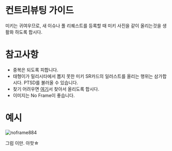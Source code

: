 # 컨트리뷰팅 가이드
미키는 귀여우므로, 새 이슈나 풀 리퀘스트를 등록할 때 미키 사진을 같이 올리는것을 생활화 하도록 합시다.

# 참고사항
* 중복은 되도록 피합니다.
* 태형이가 밀리시타에서 뽑지 못한 미키 SR카드의 일러스트를 올리는 행위는 삼가합시다. PTSD를 불러올 수 있습니다.
* 찾기 어려우면 [여기](http://mill.tokyo/page/1/?s&card_cost&card_rarity=card_sr&card_attribute&card_idol=hoshi-miki&card_skill_effect_01&card_skill_effect_02&card_skill_effect_03&card_skill_effect_04&card_sort#038;card_cost&card_rarity=card_sr&card_attribute&card_idol=hoshi-miki&card_skill_effect_01&card_skill_effect_02&card_skill_effect_03&card_skill_effect_04&card_sort)서 찾아서 올리도록 합시다.
* 이미지는 No Frame이 좋습니다.

# 예시
![noframe884](https://user-images.githubusercontent.com/1621389/33889807-a72a2fc4-df94-11e7-8f2a-013c26c73672.jpg)

그럼 이만. 아핫☆
